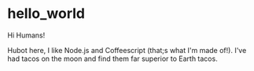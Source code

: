 # hello_world

Hi Humans!

Hubot here, I like Node.js and Coffeescript (that;s what I'm made of!).
I've had tacos on the moon and find them far superior to Earth tacos.
